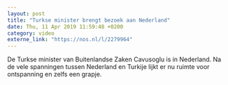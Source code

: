 ```yaml
---
layout: post
title: "Turkse minister brengt bezoek aan Nederland"
date: Thu, 11 Apr 2019 11:59:48 +0200
category: video
externe_link: "https://nos.nl/l/2279964"
---
```


De Turkse minister van Buitenlandse Zaken Cavusoglu is in Nederland. Na de vele spanningen tussen Nederland en Turkije lijkt er nu ruimte voor ontspanning en zelfs een grapje.
